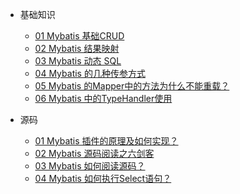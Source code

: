 * 基础知识
    * [01 Mybatis 基础CRUD](Mybatis/01-Mybatis基础CRUD.md)
    * [02 Mybatis 结果映射](Mybatis/02-Mybatis结果映射.md)
    * [03 Mybatis 动态 SQL](Mybatis/03-Mybatis动态SQL.md)
    * [04 Mybatis 的几种传参方式](Mybatis/04-Mybatis的几种传参方式.md)
    * [05 Mybatis 的Mapper中的方法为什么不能重载？](Mybatis/05-Mybatis的Mapper中的方法为什么不能重载？.md)
    * [06 Mybatis 中的TypeHandler使用](Mybatis/06-Mybatis中的TypeHandler使用.md)

* 源码
    * [01 Mybatis 插件的原理及如何实现？](Mybatis/07-Mybatis插件的原理及如何实现？.md)
    * [02 Mybatis 源码阅读之六剑客](Mybatis/08-Mybatis源码阅读之六剑客.md)
    * [03 Mybatis 如何阅读源码？](Mybatis/09-Mybatis如何阅读源码？.md)
    * [04 Mybatis 如何执行Select语句？](Mybatis/10-Mybatis如何执行Select语句？.md)